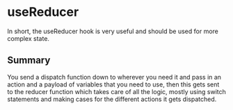 # useReducer

In short, the useReducer hook is very useful and should be used for more complex state.

## Summary

 You send a dispatch function down to wherever you need it and pass in an action and a payload of  variables that you need to use, then this gets sent to the reducer function which takes care of all the logic, mostly using switch statements and making cases for the different actions it gets dispatched.